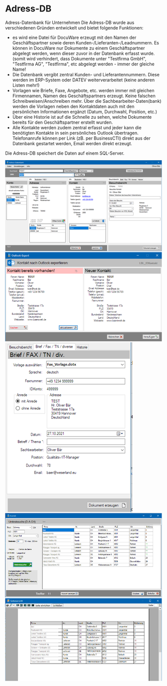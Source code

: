 # Adress-DB
Adress-Datenbank für Unternehmen
Die Adress-DB wurde aus verschiedenen Gründen entwickelt und bietet folgende Funktionen:
- es wird eine Datei für DocuWare erzeugt mit den Namen der Geschäftspartner sowie deren Kunden-/Lieferanten-/Leadnummern. 
  Es können in DocuWare nur Dokumente zu einem Geschäftspartner abgelegt werden, wenn dieser zuvor in der Datenbank erfasst wurde.
  (somit wird verhindert, dass Dokumente unter "Testfirma GmbH", "Testfirma AG", "Testfirma", etc abgelegt werden - immer der gleiche Name! 
- Die Datenbank vergibt zentral Kunden- und Lieferantennummern. Diese werden im ERP-System oder DATEV weiterverarbeitet (keine anderen Listen mehr!)
- Vorlagen wie Briefe, Faxe, Angebote, etc. werden immer mit gleichen Firmennamen, Namen des Geschäftspartners erzeugt. Keine falschen Schreibweisen/Anschreiben mehr.
  Über die Sachbearbeiter-Daten(bank) werden die Vorlagen neben den Kontaktdaten auch mit den persönlichen Informationen ergänzt (Datum, Durchwahl, Position, etc.)
- Über eine Historie ist auf die Schnelle zu sehen, welche Dokumente bereits für den Geschäftspartner erstellt wurden.
- Alle Kontakte werden zudem zentral erfasst und jeder kann die benötigten Kontakte in sein persönliches Outlook übertragen.
  Telefonanrufe können per Link (zB. per BusinessCTI) direkt aus der Datenbank gestartet werden, Email werden direkt erzeugt.

Die Adress-DB speichert die Daten auf einem SQL-Server. 

<img src="https://github.com/OliverHannover/Adress-DB/blob/master/Screenshots/Adress-DB.PNG" alt="0" style="max-width:100%;">

<img src="https://github.com/OliverHannover/Adress-DB/blob/master/Screenshots/outlook.PNG" alt="0" style="max-width:100%;">

<img src="https://github.com/OliverHannover/Adress-DB/blob/master/Screenshots/fax.PNG" alt="0" style="max-width:100%;">

<img src="https://github.com/OliverHannover/Adress-DB/blob/master/Screenshots/Umkreissuche.PNG" alt="0" style="max-width:100%;">

<img src="https://github.com/OliverHannover/Adress-DB/blob/master/Screenshots/Drucken.PNG" alt="0" style="max-width:100%;">



